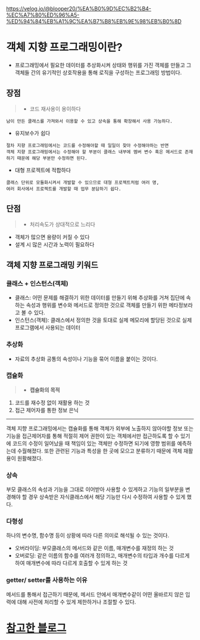 https://velog.io/@blooper20/%EA%B0%9D%EC%B2%B4-%EC%A7%80%ED%96%A5-%ED%94%84%EB%A1%9C%EA%B7%B8%EB%9E%98%EB%B0%8D

# 객체 지향 프로그래밍이란?

- 프로그래밍에서 필요한 데이터를 추상화시켜 상태와 행위를 가진 객체를 만들고 그 객체들 간의 유기적인 상호작용을 통해 로직을 구성하는 프로그래밍 방법이다.

## 장점

> - 코드 재사용이 용이하다

```
남이 만든 클래스를 가져와서 이용할 수 있고 상속을 통해 확장해서 사용 가능하다.
```

- 유지보수가 쉽다

```
절차 지향 프로그래밍에서는 코드를 수정해야할 때 일일이 찾아 수정해야하는 반면
객체 지향 프로그래밍에서는 수정해야 할 부분이 클래스 내부에 멤버 변수 혹은 메서드로 존재하기 때문에 해당 부분만 수정하면 된다.
```

- 대형 프로젝트에 적합하다

```
클래스 단위로 모듈화시켜서 개발할 수 있으므로 대형 프로젝트처럼 여러 명,
여러 회사에서 프로젝트를 개발할 때 업무 분담하기 쉽다.
```

## 단점

> - 처리속도가 상대적으로 느리다

- 객체가 많으면 용량이 커질 수 있다
- 설계 시 많은 시간과 노력이 필요하다

## 객체 지향 프로그래밍 키워드

### 클래스 + 인스턴스(객체)

- 클래스: 어떤 문제를 해결하기 위한 데이터를 만들기 위해 추상화를 거쳐 집단에 속하는 속성과 행위를 변수와 메서드로 정의한 것으로 객체를 만들기 위한 메타정보라고 볼 수 있다.
- 인스턴스(객체): 클래스에서 정의한 것을 토대로 실제 메모리에 할당된 것으로 실제 프로그램에서 사용되는 데이터

### 추상화

- 자료의 추상화
  공통의 속성이나 기능을 묶어 이름을 붙이는 것이다.

### 캡슐화

> - **캡슐화의 목적**

1. 코드를 재수정 없이 재활용 하는 것
2. 접근 제어자를 통한 정보 은닉

---

객체 지향 프로그래밍에서는 캡슐화를 통해 객체가 외부에 노출하지 않아야할 정보 또는 기능을 접근제어자를 통해 적절히 제어 권한이 있는 객체에서만 접근하도록 할 수 있기에 코드의 수정이 일어났을 때 책임이 있는 객체만 수정하면 되기에 영향 범위를 예측하는데 수월해졌다.
또한 관련된 기능과 특성을 한 곳에 모으고 분류하기 때문에 객체 재활용이 원활해졌다.

### 상속

부모 클래스의 속성과 기능을 그대로 이어받아 사용할 수 있게하고 기능의 일부분을 변경해야 할 경우 상속받은 자식클래스에서 해당 기능만 다시 수정하여 사용할 수 있게 했다.

### 다형성

하나의 변수명, 함수명 등이 상황에 따라 다른 의미로 해석될 수 있는 것이다.

- 오버라이딩: 부모클래스의 메서드와 같은 이름, 매개변수를 재정의 하는 것
- 오버로딩: 같은 이름의 함수를 여러개 정의하고, 매개변수의 타입과 개수를 다르게 하여 매개변수에 따라 다르게 호출할 수 있게 하는 것

### getter/ setter를 사용하는 이유

메서드를 통해서 접근하기 때문에, 메서드 안에서 매개변수같이 어떤 올바르지 않은 입력에 대해 사전에 처리할 수 있게 제한하거나 조절할 수 있다.

# [참고한 블로그](https://jeong-pro.tistory.com/95)
